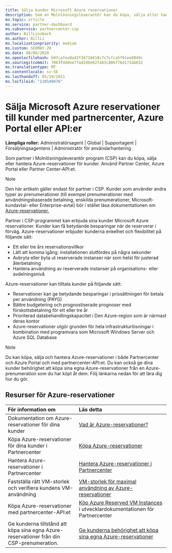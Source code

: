 ```yaml
---
title: Sälja kunder Microsoft Azure reservationer
description: Som en Molnlösningsleverantör kan du köpa, sälja eller hantera Azure-reservationer för kunder. Använd Partner Center, Azure Portal eller Partner Center-API:et.
ms.topic: article
ms.service: partner-dashboard
ms.subservice: partnercenter-csp
author: BillLinzbach
ms.author: BillLi
ms.localizationpriority: medium
ms.custom: SEOMAY.20
ms.date: 08/06/2020
ms.openlocfilehash: b97cafea9ad2f36718418c7c7cfca5f91ee8849c
ms.sourcegitcommit: 7063fdddee77ad2d8e627ab3c806f76d173ab652
ms.translationtype: MT
ms.contentlocale: sv-SE
ms.lasthandoff: 05/19/2021
ms.locfileid: "110149476"
---
```

# <a name="sell-microsoft-azure-reservations-to-customers-using-partner-center-the-azure-portal-or-apis"></a>Sälja Microsoft Azure reservationer till kunder med partnercenter, Azure Portal eller API:er

**Lämpliga roller:** Administratörsagent | Global | Supportagent | Försäljningsagentens | Administratör för användarhantering

Som partner i Molnlösningsleverantör program (CSP) kan du köpa, sälja eller hantera Azure-reservationer för kunder. Använd Partner Center, Azure Portal eller Partner Center-API:et.

> [!NOTE]
> Den här artikeln gäller endast för partner i CSP. Kunder som använder andra typer av prenumerationer (till exempel prenumerationer med användningsbaserade betalning, enskilda prenumerationer, Microsoft-kundavtal- eller Enterprise-avtal) bör i stället läsa dokumentationen om [Azure-reservationer.](/azure/cost-management-billing/reservations)

Partner i CSP-programmet kan erbjuda sina kunder Microsoft Azure reservationer. Kunder kan få betydande besparingar när de reserverar i förväg. Azure-reservationer erbjuder kunderna enkelhet och flexibilitet på följande sätt:

- Ett eller tre års reservationsvillkor
- Lätt att komma igång; installationen slutfördes på några sekunder
- Avbryta eller byta ut reserverade instanser när som helst för justerad återbetalning
- Hantera användning av reserverade instanser på organisations- eller avdelningsnivå

Azure-reservationer kan tilltala kunder på följande sätt:

- Reservationer kan ge betydande besparingar i prissättningen för betala per användning (PAYG)
- Bättre budgetering och prognostiserade prognoser med förskottsbetalning för ett eller tre år
- Prioriterad databehandlingskapacitet i Den Azure-region som är närmast deras kontor
- Azure-reservationer utgör grunden för hela infrastrukturlösningar i kombination med programvara som Microsoft Windows Server och Azure SQL Database

>[!NOTE]
> Du kan köpa, sälja och hantera Azure-reservationer i både Partnercenter och Azure Portal och med partnercenter-API:et. Du kan också ge dina kunder behörighet att köpa sina egna Azure-reservationer från en Azure-prenumeration som du har köpt åt dem. Följ länkarna nedan för att lära dig hur du gör.

## <a name="azure-reservations-resources"></a>Resurser för Azure-reservationer

|**För information om**   |**Läs detta**    |
|:-----------------------------|:-----------------|
| Dokumentation om Azure-reservationer för dina kunder | [Vad är Azure-reservationer?](/azure/billing/billing-save-compute-costs-reservations)
|Köpa Azure-reservationer för dina kunder i Partnercenter   |[Köpa Azure-reservationer](azure-reservations-buying.md)
|Hantera Azure-reservationer i Partnercenter | [Hantera Azure-reservationer i Partnercenter](azure-reservations-manage.md)
|Fastställa rätt VM-storlek och verifiera kundens VM-användning   |[VM-storlek för maximal användning av Azure-reservationer](azure-usage.md)   |
|Köpa Azure-reservationer med partnercenter-API:et | [Köp Azure Reserved VM Instances](/partner-center/develop/purchase-azure-reservations) i utvecklardokumentationen för Partnercenter   |
|Ge kunderna tillstånd att köpa sina egna Azure-reservationer från din CSP-prenumeration. | [Ge kunderna behörighet att köpa sina egna Azure-reservationer](give-customers-permission.md)   |